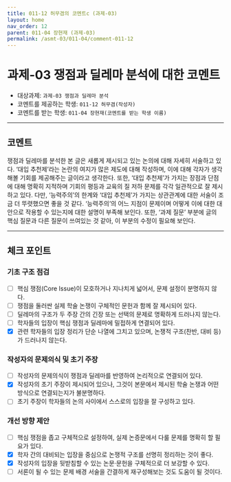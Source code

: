 ```yaml
---
title: 011-12 허무겸의 코멘트c (과제-03) 
layout: home
nav_order: 12
parent: 011-04 장현재 (과제-03)
permalink: /asmt-03/011-04/comment-011-12
---
```


# 과제-03 쟁점과 딜레마 분석에 대한 코멘트

- 대상과제: `과제-03 쟁점과 딜레마 분석`
- 코멘트를 제공하는 학생: `011-12 허무겸(작성자)` 
- 코멘트를 받는 학생: `011-04 장현재(코멘트를 받는 학생 이름)` 

---

## 코멘트

쟁점과 딜레마를 분석한 본 글은 새롭게 제시되고 있는 논의에 대해 자세히 서술하고 있다. ‘대입 추천제’라는 논란의 여지가 많은 제도에 대해 작성하며, 이에 대해 각자가 생각해볼 기회를 제공해주는 글이라고 생각한다. 또한, ‘대입 추천제’가 가지는 장점과 단점에 대해 명확히 지적하며 기회의 평등과 교육의 질 저하 문제를 각각 일관적으로 잘 제시하고 있다. 다만, ‘능력주의’의 한계와 ‘대입 추천제’가 가지는 상관관계에 대한 서술이 조금 더 뚜렷했으면 좋을 것 같다. ‘능력주의’의 어느 지점이 문제이며 어떻게 이에 대한 대안으로 작용할 수 있는지에 대한 설명이 부족해 보인다. 또한, ‘과제 질문’ 부분에 글의 핵심 질문과 다른 질문이 쓰여있는 것 같아, 이 부분의 수정이 필요해 보인다.

---

## 체크 포인트

### **기초 구조 점검**
- [ ] 핵심 쟁점(Core Issue)이 모호하거나 지나치게 넓어서, 문제 설정이 분명하지 않다.
- [ ] 쟁점을 둘러싼 실제 학술 논쟁이 구체적인 문헌과 함께 잘 제시되어 있다.
- [ ] 딜레마의 구조가 두 주장 간의 긴장 또는 선택의 문제로 명확하게 드러나지 않는다.
- [ ] 학자들의 입장이 핵심 쟁점과 딜레마에 밀접하게 연결되어 있다.
- [x] 관련 학자들의 입장 정리가 단순 나열에 그치고 있으며, 논쟁적 구조(찬반, 대비 등)가 드러나지 않는다.

### **작성자의 문제의식 및 초기 주장**
- [ ] 작성자의 문제의식이 쟁점과 딜레마를 반영하여 논리적으로 연결되어 있다.
- [x] 작성자의 초기 주장이 제시되어 있으나, 그것이 본문에서 제시된 학술 논쟁과 어떤 방식으로 연결되는지가 불분명하다.
- [ ] 초기 주장이 학자들의 논의 사이에서 스스로의 입장을 잘 구성하고 있다.

### **개선 방향 제안**
- [ ] 핵심 쟁점을 좁고 구체적으로 설정하여, 실제 논증문에서 다룰 문제를 명확히 할 필요가 있다.
- [x] 학자 간의 대비되는 입장을 중심으로 논쟁적 구조를 선명히 정리하는 것이 좋다.
- [x] 작성자의 입장을 뒷받침할 수 있는 논문·문헌을 구체적으로 더 보강할 수 있다.
- [ ] 서론이 될 수 있는 문제 배경 서술을 간결하게 재구성해보는 것도 도움이 될 것이다.
